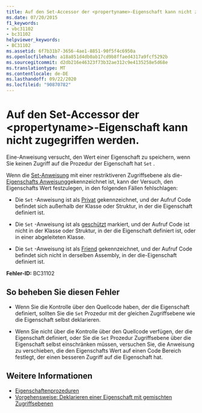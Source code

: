 ```yaml
---
title: Auf den Set-Accessor der <propertyname>-Eigenschaft kann nicht zugegriffen werden.
ms.date: 07/20/2015
f1_keywords:
- vbc31102
- bc31102
helpviewer_keywords:
- BC31102
ms.assetid: 6f7b31b7-3656-4ae1-8851-90f5f4c6950a
ms.openlocfilehash: a18a851d4db0ab17cd9b8ffaed4317a9fcf5292b
ms.sourcegitcommit: d2db216e46323f73b32ae312c9e4135258e5d68e
ms.translationtype: MT
ms.contentlocale: de-DE
ms.lasthandoff: 09/22/2020
ms.locfileid: "90870782"
---
```

# <a name="set-accessor-of-property-propertyname-is-not-accessible"></a>Auf den Set-Accessor der \<propertyname>-Eigenschaft kann nicht zugegriffen werden.

Eine-Anweisung versucht, den Wert einer Eigenschaft zu speichern, wenn Sie keinen Zugriff auf die Prozedur der Eigenschaft hat `Set` .  
  
 Wenn die [Set-Anweisung](../statements/set-statement.md) mit einer restriktiveren Zugriffsebene als die- [Eigenschafts Anweisung](../statements/property-statement.md)gekennzeichnet ist, kann der Versuch, den Eigenschafts Wert festzulegen, in den folgenden Fällen fehlschlagen:  
  
- Die `Set` -Anweisung ist als [Privat](../modifiers/private.md) gekennzeichnet, und der Aufruf Code befindet sich außerhalb der Klasse oder Struktur, in der die Eigenschaft definiert ist.  
  
- Die `Set` -Anweisung ist als [geschützt](../modifiers/protected.md) markiert, und der Aufruf Code ist nicht in der Klasse oder Struktur, in der die Eigenschaft definiert ist, oder in einer abgeleiteten Klasse.  
  
- Die `Set` -Anweisung ist als [Friend](../modifiers/friend.md) gekennzeichnet, und der Aufruf Code befindet sich nicht in derselben Assembly, in der die-Eigenschaft definiert ist.  
  
 **Fehler-ID:** BC31102  
  
## <a name="to-correct-this-error"></a>So beheben Sie diesen Fehler  
  
- Wenn Sie die Kontrolle über den Quellcode haben, der die Eigenschaft definiert, sollten Sie die `Set` Prozedur mit der gleichen Zugriffsebene wie die Eigenschaft selbst deklarieren.  
  
- Wenn Sie nicht über die Kontrolle über den Quellcode verfügen, der die Eigenschaft definiert, oder Sie die `Set` Prozedur Zugriffsebene über die Eigenschaft selbst einschränken müssen, versuchen Sie, die Anweisung zu verschieben, die den Eigenschafts Wert auf einen Code Bereich festlegt, der einen besseren Zugriff auf die Eigenschaft hat.  
  
## <a name="see-also"></a>Weitere Informationen

- [Eigenschaftenprozeduren](../../programming-guide/language-features/procedures/property-procedures.md)
- [Vorgehensweise: Deklarieren einer Eigenschaft mit gemischten Zugriffsebenen](../../programming-guide/language-features/procedures/how-to-declare-a-property-with-mixed-access-levels.md)
